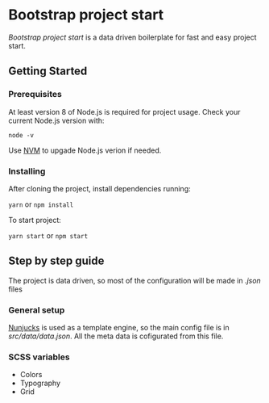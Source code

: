 # Bootstrap project start

_Bootstrap project start_ is a data driven boilerplate for fast and easy project start.

## Getting Started

### Prerequisites

At least version 8 of Node.js is required for project usage.
Check your current Node.js version with:

```
node -v
```

Use [NVM](https://github.com/creationix/nvm) to upgade Node.js verion if needed.

### Installing

After cloning the project, install dependencies running:

`yarn` or `npm install`


To start project:

`yarn start` or  `npm start`

## Step by step guide

The project is data driven, so most of the configuration will be made in _.json_ files

### General setup
[Nunjucks](https://mozilla.github.io/nunjucks/) is used as a template engine, so the main config file is in _src/data/data.json_. All the meta data is cofigurated from this file.

### SCSS variables
* Colors
* Typography
* Grid
